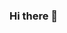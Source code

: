 ### Hi there 👋

<!--
**haamid10/haamid10** is a ✨ _special_ ✨ repository because its `README.md` (this file) appears on your GitHub profile.

Here are some ideas to get you started:
My name is Erik Hanchett and I'm a full stack developer! 👋

- 🔭 I’m currently working on ... just lerning
- 🌱 I’m currently learning ... react.js
- 👯 I’m looking to collaborate on ... react.js
- 🤔 I’m looking for help with ...  node.js
- 💬 Ask me about ... anything
- 📫 How to reach me: ... [twitter.com] (https://twitter.com/HameedApdi)
- 😄 Pronouns: ... he/him
- ⚡ Fun fact: ... i'm half finished
-->
